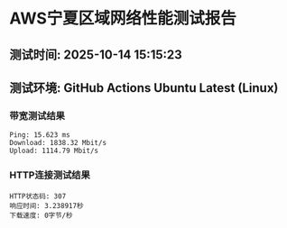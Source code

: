 # AWS宁夏区域网络性能测试报告
## 测试时间: 2025-10-14 15:15:23
## 测试环境: GitHub Actions Ubuntu Latest (Linux)

### 带宽测试结果
```
Ping: 15.623 ms
Download: 1838.32 Mbit/s
Upload: 1114.79 Mbit/s
```

### HTTP连接测试结果
```
HTTP状态码: 307
响应时间: 3.238917秒
下载速度: 0字节/秒
```

